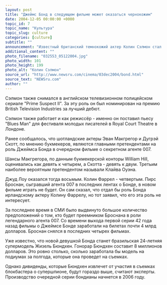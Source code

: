 ```yaml
---
layout: post
title: "Джеймс Бонд в следующем фильме может оказаться чернокожим"
date: 2004-12-05 00:00:00 +0000
topic_id: 7
topic_name: "Культура"
topic_slug: culture
categories: [culture]
subtitle: ""
announcement: "Известный британский темнокожий актер Колин Сэлмон стал основным претендентом на роль агента 007 в следующем фильме о Джеймсе Бонде, сообщает The Daily Telegraph. Колин Сэлмон родился в 1965 году, он известен многими удачными работами в кино. В частности, Сэлмон играл Чарлза Робинзона, начальника штаба секретной службы в фильмах бондианы \"Завтра не умрёт никогда\", \"И целого мира мало\" и \"Умри, но не сейчас\"."
additional_content: ""
photo_filename: "032553_05122004.jpg"
photo_width: 101
photo_height: 199
photo_alt: "Колин Сэлмон"
source_url: "http://www.newsru.com/cinema/03dec2004/bond.html"
source_text: "NEWSru.com"
author: ""
---
```

Сэлмон также снимался в английском телевизионном полицейском сериале "Prime Suspect II". За эту роль он был номинирован на премию British Television Industries за лучший дебют.

Сэлмон также работает и как режиссёр - именно он поставил пьесу "Blues Man" для фестиваля молодых писателей в Royal Court Theatre в Лондоне.

Ранее сообщалось, что шотландские актеры Эван Макгрегор и Дугрэй Скотт, по мнению букмекеров, являются главными претендентами на роль Джеймса Бонда в очередном фильме о секретном агенте 007.

Шансы Макгрегора, по данным букмекерской конторы William Hill, оценивались как девять к четырем, а Скотта - девять к двум. Третьим наиболее вероятным претендентом называли Клайва Оуэна.

Джуд Лоу оказался тогда восьмым. Колин Фаррел - четвертым. Пирс Броснан, сыгравший агента 007 в последних лентах о Бонде, в новом фильме играть не будет. Он сам сказал, что отдал бы роль Бонда ирландскому актеру Колину Фаррелу, но тот заявил, что его эта роль не интересует.

За последнее время в СМИ было выдвинуто большое количество предположений о том, кто будет преемником Броснана в роли легендарного агента 007. Со времени выхода первой серии 42 года назад фильмы о Джеймсе Бонде заработали на билетах почти 4 млрд долларов. Броснан снялся в последних четырех фильмах.

Уже известно, что новой девушкой Бонда станет бразильская 24-летняя супермодель Жизель Бюндхен. Гонорар Бюндхен составит 8 миллионов долларов. Это ровно столько, сколько заработала бы модель на подиумах за полгода, которые она проведет на съемках.

Однако дивиденды, которые Бюндхен извлечет от участия в съемках блокбастера о супершпионе, будут гораздо выше, считают эксперты. Производство очередной серии бондианы начнется в 2006 году.
